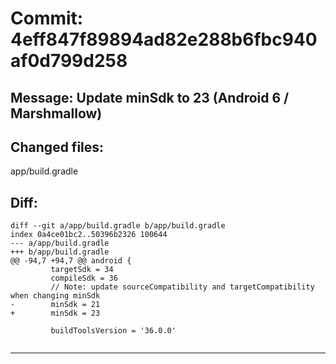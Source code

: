 # Commit: 4eff847f89894ad82e288b6fbc940af0d799d258
## Message: Update minSdk to 23 (Android 6 / Marshmallow)
## Changed files:
app/build.gradle

## Diff:
```
diff --git a/app/build.gradle b/app/build.gradle
index 0a4ce01bc2..50396b2326 100644
--- a/app/build.gradle
+++ b/app/build.gradle
@@ -94,7 +94,7 @@ android {
         targetSdk = 34
         compileSdk = 36
         // Note: update sourceCompatibility and targetCompatibility when changing minSdk
-        minSdk = 21
+        minSdk = 23
 
         buildToolsVersion = '36.0.0'
 
```
-----------------------------------
